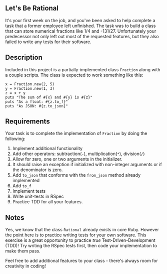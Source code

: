 ## Let's Be Rational

It's your first week on the job, and you've been asked to help complete a task that a former employee left unfinished. The task was to build a class that can store numerical fractions like 1/4 and -131/27. Unfortunately your predecessor not only left out most of the requested features, but they also failed to write any tests for their software.

## Description

Included in this project is a partially-implemented class `Fraction` along with a couple scripts. The class is expected to work something like this:

```
x = Fraction.new(2, 5)
y = Fraction.new(1, 3)
z = x + y
puts "The sum of #{x} and #{y} is #{z}"
puts "As a float: #{z.to_f}"
puts "As JSON: #{z.to_json}"
```

## Requirements

Your task is to complete the implementation of `Fraction` by doing the following:

1. Implement additional functionality
  1. Add other operators: subtraction(`-`), multiplication(`*`), division(`/`)
  2. Allow for zero, one or two arguments in the initializer.
  3. It should raise an exception if initialized with non-integer arguments or if the denominator is zero.
  4. Add `to_json` that conforms with the `from_json` method already implemented
  5. Add `to_f`
2. Implement tests
  1. Write unit-tests in RSpec
  2. Practice TDD for all your features.

## Notes

Yes, we know that the class `Rational` already exists in core Ruby. However the point here is to practice writing tests for your own software. This exercise is a great opportunity to practice _true_ Test-Driven-Development (TDD)! Try writing the RSpec tests first, then code your implementation to make them pass.

Feel free to add additional features to your class - there's always room for creativity in coding!
